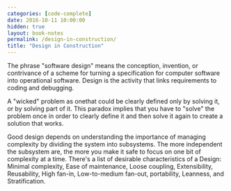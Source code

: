 ```yaml
---
categories: [code-complete]
date: 2016-10-11 10:00:00
hidden: true
layout: book-notes
permalink: /design-in-construction/
title: "Design in Construction"
---
```


The phrase "software design" means the conception, invention, or contrivance of a scheme for turning a specification for computer software into operational software. Design is the activity that links requirements to coding and debugging.

A "wicked" problem as onethat could be clearly defined only by solving it, or by solving part of it. This paradox implies that you have to "solve" the problem once in order to clearly define it and then solve it again to create a solution that works.

Good design depends on understanding the importance of managing complexity by dividing the system into subsystems. The more independent the subsystem are, the more you make it safe to focus on one bit of complexity at a time. There's a list of desirable characteristics of a Design: Minimal complexity, Ease of maintenance, Loose coupling, Extensibility, Reusability, High fan-in, Low-to-medium fan-out, portability, Leanness, and Stratification. 

